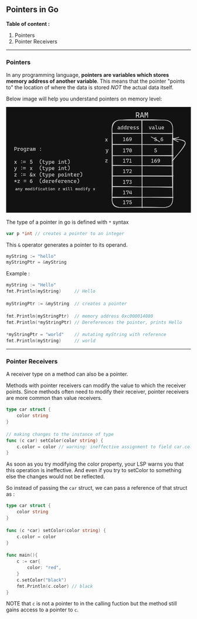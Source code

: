 ## Pointers in Go

**Table of content :**

1. Pointers
2. Pointer Receivers

---

### Pointers

In any programming language, **pointers are variables which stores memory address of another variable**. This means that the pointer "points to" the location of where the data is stored _NOT_ the actual data itself.

Below image will help you understand pointers on memory level:

![pointers](https://github.com/amitsuthar69/assets/blob/main/Go/pointers.png?raw=true)

The type of a pointer in go is defined with `*` syntax

```go
var p *int // creates a pointer to an integer
```

This `&` operator generates a pointer to its operand.

```go
myString := "hello"
myStringPtr = &myString
```

Example :

```go
myString := "Hello"
fmt.Println(myString)     // Hello

myStringPtr := &myString  // creates a pointer

fmt.Println(myStringPtr)  // memory address 0xc000014080
fmt.Println(*myStringPtr) // Dereferences the pointer, prints Hello

*myStringPtr = "world"    // mutating myString with reference
fmt.Println(myString)     // world
```

---

### Pointer Receivers

A receiver type on a method can also be a pointer.

Methods with pointer receivers can modify the value to which the receiver points. Since methods often need to modify their receiver, pointer receivers are more common than value receivers.

```go
type car struct {
    color string
}

// making changes to the instance of type
func (c car) setColor(color string) {
    c.color = color // warning: ineffective assignment to field car.color
}
```

As soon as you try modifying the color property, your LSP warns you that this operation is ineffective. And even if you try to setColor to something else the changes would not be reflected.

So instead of passing the `car` struct, we can pass a reference of that struct as :

```go
type car struct {
	color string
}

func (c *car) setColor(color string) {
	c.color = color
}

func main(){
    c := car{
        color: "red",
    }
    c.setColor("black")
    fmt.Println(c.color) // black
}
```

NOTE that `c` is not a pointer to in the calling fuction but the method still gains access to a pointer to `c`.
